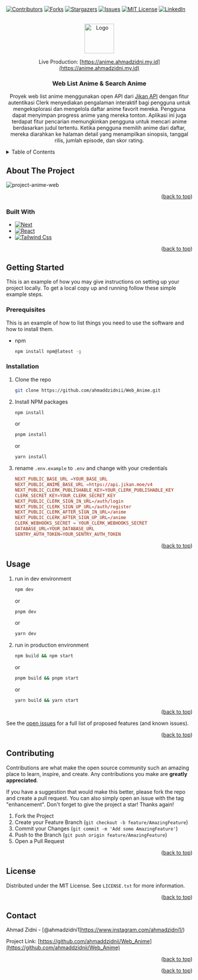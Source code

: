 <!-- Improved compatibility of back to top link: See: https://github.com/othneildrew/Best-README-Template/pull/73 -->

<a name="readme-top"></a>

<!--
*** Thanks for checking out the Best-README-Template. If you have a suggestion
*** that would make this better, please fork the repo and create a pull request
*** or simply open an issue with the tag "enhancement".
*** Don't forget to give the project a star!
*** Thanks again! Now go create something AMAZING! :D
-->

<!-- PROJECT SHIELDS -->
<!--
*** I'm using markdown "reference style" links for readability.
*** Reference links are enclosed in brackets [ ] instead of parentheses ( ).
*** See the bottom of this document for the declaration of the reference variables
*** for contributors-url, forks-url, etc. This is an optional, concise syntax you may use.
*** https://www.markdownguide.org/basic-syntax/#reference-style-links
-->

[![Contributors][contributors-shield]][contributors-url]
[![Forks][forks-shield]][forks-url]
[![Stargazers][stars-shield]][stars-url]
[![Issues][issues-shield]][issues-url]
[![MIT License][license-shield]][license-url]
[![LinkedIn][linkedin-shield]][linkedin-url]


<!-- PROJECT LOGO -->
<br />
<div align="center">
  <a href="https://github.com/ahmaddzidnii/Web_Anime">
    <img src="https://ui-avatars.com/api/?name=Web%20Anime&rounded=true" alt="Logo" width="80" height="80">
  </a>

Live Production: [https://anime.ahmadzidni.my.id](https://anime.ahmadzidni.my.id)

<h3 align="center">Web List Anime & Search Anime</h3>
  <p align="center">
    Proyek web list anime menggunakan open API dari <a href="https://docs.api.jikan.moe/">Jikan API</a> dengan fitur autentikasi Clerk menyediakan pengalaman interaktif bagi pengguna untuk mengeksplorasi dan mengelola daftar anime favorit mereka. Pengguna dapat menyimpan progress anime yang mereka tonton. Aplikasi ini juga terdapat fitur pencarian memungkinkan pengguna untuk mencari anime berdasarkan judul tertentu. Ketika pengguna memilih anime dari daftar, mereka diarahkan ke halaman detail yang menampilkan sinopsis, tanggal rilis, jumlah episode, dan skor rating.
  </p>
</div>

<!-- TABLE OF CONTENTS -->
<details>
  <summary>Table of Contents</summary>
  <ol>
    <li>
      <a href="#about-the-project">About The Project</a>
      <ul>
        <li><a href="#built-with">Built With</a></li>
      </ul>
    </li>
    <li>
      <a href="#getting-started">Getting Started</a>
      <ul>
        <li><a href="#prerequisites">Prerequisites</a></li>
        <li><a href="#installation">Installation</a></li>
      </ul>
    </li>
    <li><a href="#usage">Usage</a></li>
    <li><a href="#contributing">Contributing</a></li>
    <li><a href="#license">License</a></li>
    <li><a href="#contact">Contact</a></li>
  </ol>
</details>

<!-- ABOUT THE PROJECT -->

## About The Project

![project-anime-web](https://github.com/ahmaddzidnii/Web_Anime/assets/138422717/88281809-b498-452f-9eae-44b4f8b2299c)

<p align="right">(<a href="#readme-top">back to top</a>)</p>

### Built With

- [![Next][Next.js]][Next-url]
- [![React][React.js]][React-url]
- [![Tailwind Css][Tailwind-CSS]][Tailwind-CSS-url]

<p align="right">(<a href="#readme-top">back to top</a>)</p>

<!-- GETTING STARTED -->

## Getting Started

This is an example of how you may give instructions on setting up your project locally.
To get a local copy up and running follow these simple example steps.

### Prerequisites

This is an example of how to list things you need to use the software and how to install them.

- npm
  ```sh
  npm install npm@latest -g
  ```

### Installation

1. Clone the repo
   ```sh
   git clone https://github.com/ahmaddzidnii/Web_Anime.git
   ```
2. Install NPM packages
   ```sh
   npm install
   ```
   or
   ```sh
   pnpm install
   ```
   or
   ```sh
   yarn install
   ```
3. rename `.env.example` to `.env` and change with your credentials

   ```conf
   NEXT_PUBLIC_BASE_URL =YOUR_BASE_URL
   NEXT_PUBLIC_ANIME_BASE_URL =https://api.jikan.moe/v4
   NEXT_PUBLIC_CLERK_PUBLISHABLE_KEY=YOUR_CLERK_PUBLISHABLE_KEY
   CLERK_SECRET_KEY=YOUR_CLERK_SECRET_KEY
   NEXT_PUBLIC_CLERK_SIGN_IN_URL=/auth/login
   NEXT_PUBLIC_CLERK_SIGN_UP_URL=/auth/register
   NEXT_PUBLIC_CLERK_AFTER_SIGN_IN_URL=/anime
   NEXT_PUBLIC_CLERK_AFTER_SIGN_UP_URL=/anime
   CLERK_WEBHOOKS_SECRET = YOUR_CLERK_WEBHOOKS_SECRET
   DATABASE_URL=YOUR_DATABASE_URL
   SENTRY_AUTH_TOKEN=YOUR_SENTRY_AUTH_TOKEN
   ```

<p align="right">(<a href="#readme-top">back to top</a>)</p>

<!-- USAGE EXAMPLES -->

## Usage

1. run in dev environment
   ```sh
   npm dev
   ```
   or
   ```sh
   pnpm dev
   ```
   or
   ```sh
   yarn dev
   ```
2. run in production environment
   ```sh
   npm build && npm start
   ```
   or
   ```sh
   pnpm build && pnpm start
   ```
   or
   ```sh
   yarn build && yarn start
   ```

<p align="right">(<a href="#readme-top">back to top</a>)</p>

See the [open issues](https://github.com/ahmaddzidnii/Web_Anime/issues) for a full list of proposed features (and known issues).

<p align="right">(<a href="#readme-top">back to top</a>)</p>

<!-- CONTRIBUTING -->

## Contributing

Contributions are what make the open source community such an amazing place to learn, inspire, and create. Any contributions you make are **greatly appreciated**.

If you have a suggestion that would make this better, please fork the repo and create a pull request. You can also simply open an issue with the tag "enhancement".
Don't forget to give the project a star! Thanks again!

1. Fork the Project
2. Create your Feature Branch (`git checkout -b feature/AmazingFeature`)
3. Commit your Changes (`git commit -m 'Add some AmazingFeature'`)
4. Push to the Branch (`git push origin feature/AmazingFeature`)
5. Open a Pull Request

<p align="right">(<a href="#readme-top">back to top</a>)</p>

<!-- LICENSE -->

## License

Distributed under the MIT License. See `LICENSE.txt` for more information.

<p align="right">(<a href="#readme-top">back to top</a>)</p>

<!-- CONTACT -->

## Contact

Ahmad Zidni - [@ahmadzidni1]https://www.instagram.com/ahmadzidni1/)

Project Link: [https://github.com/ahmaddzidnii/Web_Anime](https://github.com/ahmaddzidnii/Web_Anime)

<p align="right">(<a href="#readme-top">back to top</a>)</p>

<!-- ACKNOWLEDGMENTS -->

<!-- ## Acknowledgments

- []()
- []()
- []() -->

<p align="right">(<a href="#readme-top">back to top</a>)</p>

<!-- MARKDOWN LINKS & IMAGES -->
<!-- https://www.markdownguide.org/basic-syntax/#reference-style-links -->

[contributors-shield]: https://img.shields.io/github/contributors/ahmaddzidnii/Web_Anime.svg?style=for-the-badge
[contributors-url]: https://github.com/ahmaddzidnii/Web_Anime/graphs/contributors
[forks-shield]: https://img.shields.io/github/forks/ahmaddzidnii/Web_Anime.svg?style=for-the-badge
[forks-url]: https://github.com/ahmaddzidnii/Web_Anime/network/members
[stars-shield]: https://img.shields.io/github/stars/ahmaddzidnii/Web_Anime.svg?style=for-the-badge
[stars-url]: https://github.com/ahmaddzidnii/Web_Anime/stargazers
[issues-shield]: https://img.shields.io/github/issues/ahmaddzidnii/Web_Anime.svg?style=for-the-badge
[issues-url]: https://github.com/ahmaddzidnii/Web_Anime/issues
[license-shield]: https://img.shields.io/github/license/ahmaddzidnii/Web_Anime.svg?style=for-the-badge
[license-url]: https://github.com/ahmaddzidnii/Web_Anime/blob/master/LICENSE.txt
[linkedin-shield]: https://img.shields.io/badge/-LinkedIn-black.svg?style=for-the-badge&logo=linkedin&colorB=555
[linkedin-url]: https://www.linkedin.com/in/ahmad-zidni-hidayat/
[product-screenshot]: images/screenshot.png
[Next.js]: https://img.shields.io/badge/next.js-000000?style=for-the-badge&logo=nextdotjs&logoColor=white
[Next-url]: https://nextjs.org/
[React.js]: https://img.shields.io/badge/React-20232A?style=for-the-badge&logo=react&logoColor=61DAFB
[React-url]: https://reactjs.org/
[Tailwind-CSS]: https://img.shields.io/badge/Tailwindcss-20232A?style=for-the-badge&logo=tailwindcss&logoColor=61DAFB
[Tailwind-CSS-url]: https://tailwindcss.com/
